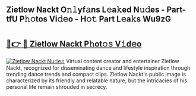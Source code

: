 ## Zietlow Nackt O𝚗𝚕yf𝚊ns L𝚎a𝚔ed N𝚞𝚍es - Part-tfU P𝚑𝚘tos Vi𝚍𝚎o - H𝚘𝚝 Part L𝚎a𝚔s Wu9zG

# <h2><a href="http://kf8u3a.oniu.top/?m=Zietlow+Nackt">🔗👉 🔴 Zietlow Nackt P𝚑ot𝚘𝚜 V𝚒d𝚎o</a></h2>

[![Zietlow Nackt Nu𝚍e𝚜](https://i.imgur.com/0qMVB7G.gif)](http://kf8u3a.oniu.top/?m=Zietlow+Nackt)
Virtual content creator and entertainer Zietlow Nackt, recognized for disseminating dance and lifestyle inspiration through trending dance trends and compact clips. Zietlow Nackt's public image is characterized by its friendly and relatable nature, but the intricacies of his personal life remain shrouded in secrecy.  
